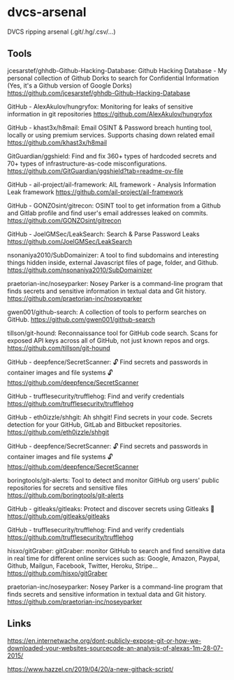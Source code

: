 # dvcs-arsenal

DVCS ripping arsenal (.git/.hg/.csv/...)

## Tools


jcesarstef/ghhdb-Github-Hacking-Database: Github Hacking Database - My personal collection of Github Dorks to search for Confidential Information (Yes, it's a Github version of Google Dorks)
https://github.com/jcesarstef/ghhdb-Github-Hacking-Database

GitHub - AlexAkulov/hungryfox: Monitoring for leaks of sensitive information in git repositories
https://github.com/AlexAkulov/hungryfox

GitHub - khast3x/h8mail: Email OSINT & Password breach hunting tool, locally or using premium services. Supports chasing down related email
https://github.com/khast3x/h8mail

GitGuardian/ggshield: Find and fix 360+ types of hardcoded secrets and 70+ types of infrastructure-as-code misconfigurations.
https://github.com/GitGuardian/ggshield?tab=readme-ov-file

GitHub - ail-project/ail-framework: AIL framework - Analysis Information Leak framework
https://github.com/ail-project/ail-framework

GitHub - GONZOsint/gitrecon: OSINT tool to get information from a Github and Gitlab profile and find user's email addresses leaked on commits.
https://github.com/GONZOsint/gitrecon

GitHub - JoelGMSec/LeakSearch: Search & Parse Password Leaks
https://github.com/JoelGMSec/LeakSearch

nsonaniya2010/SubDomainizer: A tool to find subdomains and interesting things hidden inside, external Javascript files of page, folder, and Github.
https://github.com/nsonaniya2010/SubDomainizer

praetorian-inc/noseyparker: Nosey Parker is a command-line program that finds secrets and sensitive information in textual data and Git history.
https://github.com/praetorian-inc/noseyparker

gwen001/github-search: A collection of tools to perform searches on GitHub.
https://github.com/gwen001/github-search

tillson/git-hound: Reconnaissance tool for GitHub code search. Scans for exposed API keys across all of GitHub, not just known repos and orgs.
https://github.com/tillson/git-hound

GitHub - deepfence/SecretScanner: :unlock: Find secrets and passwords in container images and file systems :unlock:
https://github.com/deepfence/SecretScanner

GitHub - trufflesecurity/trufflehog: Find and verify credentials
https://github.com/trufflesecurity/trufflehog

GitHub - eth0izzle/shhgit: Ah shhgit! Find secrets in your code. Secrets detection for your GitHub, GitLab and Bitbucket repositories.
https://github.com/eth0izzle/shhgit

GitHub - deepfence/SecretScanner: :unlock: Find secrets and passwords in container images and file systems :unlock:
https://github.com/deepfence/SecretScanner

boringtools/git-alerts: Tool to detect and monitor GitHub org users' public repositories for secrets and sensitive files
https://github.com/boringtools/git-alerts

GitHub - gitleaks/gitleaks: Protect and discover secrets using Gitleaks 🔑
https://github.com/gitleaks/gitleaks

GitHub - trufflesecurity/trufflehog: Find and verify credentials
https://github.com/trufflesecurity/trufflehog

hisxo/gitGraber: gitGraber: monitor GitHub to search and find sensitive data in real time for different online services such as: Google, Amazon, Paypal, Github, Mailgun, Facebook, Twitter, Heroku, Stripe...
https://github.com/hisxo/gitGraber

praetorian-inc/noseyparker: Nosey Parker is a command-line program that finds secrets and sensitive information in textual data and Git history.
https://github.com/praetorian-inc/noseyparker




## Links

https://en.internetwache.org/dont-publicly-expose-git-or-how-we-downloaded-your-websites-sourcecode-an-analysis-of-alexas-1m-28-07-2015/

https://www.hazzel.cn/2019/04/20/a-new-githack-script/
